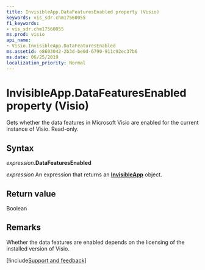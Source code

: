 ```yaml
---
title: InvisibleApp.DataFeaturesEnabled property (Visio)
keywords: vis_sdr.chm17560055
f1_keywords:
- vis_sdr.chm17560055
ms.prod: visio
api_name:
- Visio.InvisibleApp.DataFeaturesEnabled
ms.assetid: e8603042-2b3d-be0d-6790-911c92ec37b6
ms.date: 06/25/2019
localization_priority: Normal
---
```



# InvisibleApp.DataFeaturesEnabled property (Visio)

Gets whether the data features in Microsoft Visio are enabled for the current instance of Visio. Read-only.


## Syntax

_expression_.**DataFeaturesEnabled**

_expression_ An expression that returns an **[InvisibleApp](Visio.InvisibleApp.md)** object.


## Return value

Boolean


## Remarks

Whether the data features are enabled depends on the licensing of the installed version of Visio.

[!include[Support and feedback](~/includes/feedback-boilerplate.md)]